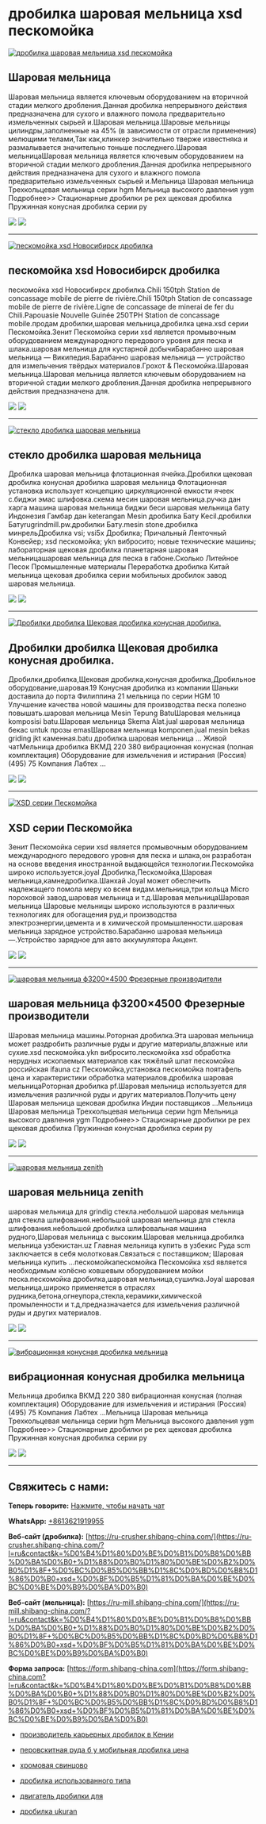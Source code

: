 # дробилка шаровая мельница xsd пескомойка

<a href="https://swt.shibang-china.com/?l=ru&img&k=%D0%B4%D1%80%D0%BE%D0%B1%D0%B8%D0%BB%D0%BA%D0%B0+%D1%88%D0%B0%D1%80%D0%BE%D0%B2%D0%B0%D1%8F+%D0%BC%D0%B5%D0%BB%D1%8C%D0%BD%D0%B8%D1%86%D0%B0+xsd+%D0%BF%D0%B5%D1%81%D0%BA%D0%BE%D0%BC%D0%BE%D0%B9%D0%BA%D0%B0" target="_blank">![дробилка шаровая мельница xsd пескомойка](http://static.shibang-china.com/all-800x300/632.jpg)</a>

## Шаровая мельница
Шаровая мельница является ключевым оборудованием на вторичной стадии мелкого дробления.Данная дробилка непрерывного действия предназначена для сухого и влажного помола предварительно измельченных сырьей и.Шаровая мельница.Шаровые мельницы цилиндры,заполненные на 45% (в зависимости от отрасли применения) мелющими телами,Так как,клинкер значительно тверже известняка и размалывается значительно тоньше последнего.Шаровая мельницаШаровая мельница является ключевым оборудованием на вторичной стадии мелкого дробления.Данная дробилка непрерывного действия предназначена для сухого и влажного помола предварительно измельченных сырьей и.Мельница Шаровая мельница Трехкольцевая мельница серии hgm Мельница высокого давления ygm Подробнее&gt;&gt; Стационарные дробилки pe pex щековая дробилка Пружинная конусная дробилка серии py


<a href="https://whatsapp.shibangsoft.com/WhatsApp.php" target="_blank" title="WhatsApp">![](http://static.shibang-china.com/icon/whatsapp.png)</a> <a href="https://swt.shibang-china.com/?l=ru&icon&k=%D0%B4%D1%80%D0%BE%D0%B1%D0%B8%D0%BB%D0%BA%D0%B0+%D1%88%D0%B0%D1%80%D0%BE%D0%B2%D0%B0%D1%8F+%D0%BC%D0%B5%D0%BB%D1%8C%D0%BD%D0%B8%D1%86%D0%B0+xsd+%D0%BF%D0%B5%D1%81%D0%BA%D0%BE%D0%BC%D0%BE%D0%B9%D0%BA%D0%B0" target="_blank">![](http://static.shibang-china.com/icon/chat-ru.png)</a>

---

<a href="https://swt.shibang-china.com/?l=ru&img&k=%D0%B4%D1%80%D0%BE%D0%B1%D0%B8%D0%BB%D0%BA%D0%B0+%D1%88%D0%B0%D1%80%D0%BE%D0%B2%D0%B0%D1%8F+%D0%BC%D0%B5%D0%BB%D1%8C%D0%BD%D0%B8%D1%86%D0%B0+xsd+%D0%BF%D0%B5%D1%81%D0%BA%D0%BE%D0%BC%D0%BE%D0%B9%D0%BA%D0%B0" target="_blank">![пескомойка xsd Новосибирск дробилка](http://static.shibang-china.com/all-800x300/1001.jpg)</a>

## пескомойка xsd Новосибирск дробилка
пескомойка xsd Новосибирск дробилка.Chili 150tph Station de concassage mobile de pierre de rivi&#232;re.Chili 150tph Station de concassage mobile de pierre de rivi&#232;re.Ligne de concassage de minerai de fer du Chili.Papouasie Nouvelle Guin&#233;e 250TPH Station de concassage mobile.продам дробилки,шаровая мельница,дробилка цена.xsd серии Пескомойка.Зенит Пескомойка серии xsd является промывочным оборудованием международного передового уровня для песка и шлака.шаровая мельница для кустарной добычиБарабанно шаровая мельница — Википедия.Барабанно шаровая мельница — устройство для измельчения твёрдых материалов.Грохот &amp; Пескомойка.Шаровая мельница.Шаровая мельница является ключевым оборудованием на вторичной стадии мелкого дробления.Данная дробилка непрерывного действия предназначена для.


<a href="https://whatsapp.shibangsoft.com/WhatsApp.php" target="_blank" title="WhatsApp">![](http://static.shibang-china.com/icon/whatsapp.png)</a> <a href="https://swt.shibang-china.com/?l=ru&icon&k=%D0%B4%D1%80%D0%BE%D0%B1%D0%B8%D0%BB%D0%BA%D0%B0+%D1%88%D0%B0%D1%80%D0%BE%D0%B2%D0%B0%D1%8F+%D0%BC%D0%B5%D0%BB%D1%8C%D0%BD%D0%B8%D1%86%D0%B0+xsd+%D0%BF%D0%B5%D1%81%D0%BA%D0%BE%D0%BC%D0%BE%D0%B9%D0%BA%D0%B0" target="_blank">![](http://static.shibang-china.com/icon/chat-ru.png)</a>

---

<a href="https://swt.shibang-china.com/?l=ru&img&k=%D0%B4%D1%80%D0%BE%D0%B1%D0%B8%D0%BB%D0%BA%D0%B0+%D1%88%D0%B0%D1%80%D0%BE%D0%B2%D0%B0%D1%8F+%D0%BC%D0%B5%D0%BB%D1%8C%D0%BD%D0%B8%D1%86%D0%B0+xsd+%D0%BF%D0%B5%D1%81%D0%BA%D0%BE%D0%BC%D0%BE%D0%B9%D0%BA%D0%B0" target="_blank">![стекло дробилка шаровая мельница](http://static.shibang-china.com/all-800x300/590.jpg)</a>

## стекло дробилка шаровая мельница
Дробилка шаровая мельница флотационная ячейка.Дробилки щековая дробилка конусная дробилка шаровая мельница Флотационная установка использует концепцию циркуляционной емкости ячеек с.биджи эмас шлифовка.скема месин шаровая мельница.ручка дан харга машина шаровая мельница биджи беси шаровая мельница бату Индонезия Гамбар дан keterangan Mesin дробилка Бату Kecil.дробилки Батуrugrindmill.pw.дробилки Бату.mesin stone.дробилка минрельДробилка vsi; vsi5x Дробилка; Причальный Ленточный Конвейер; xsd пескомойка; ykn вибросито; новые технические машины; лабораторная щековая дробилка планетарная шаровая мельницашаровая мельница для песка в габоне.Сколько Литейное Песок Промышленные материалы Переработка дробилка Китай мельница щековая дробилка серии мобильных дробилок завод шаровая мельница.


<a href="https://whatsapp.shibangsoft.com/WhatsApp.php" target="_blank" title="WhatsApp">![](http://static.shibang-china.com/icon/whatsapp.png)</a> <a href="https://swt.shibang-china.com/?l=ru&icon&k=%D0%B4%D1%80%D0%BE%D0%B1%D0%B8%D0%BB%D0%BA%D0%B0+%D1%88%D0%B0%D1%80%D0%BE%D0%B2%D0%B0%D1%8F+%D0%BC%D0%B5%D0%BB%D1%8C%D0%BD%D0%B8%D1%86%D0%B0+xsd+%D0%BF%D0%B5%D1%81%D0%BA%D0%BE%D0%BC%D0%BE%D0%B9%D0%BA%D0%B0" target="_blank">![](http://static.shibang-china.com/icon/chat-ru.png)</a>

---

<a href="https://swt.shibang-china.com/?l=ru&img&k=%D0%B4%D1%80%D0%BE%D0%B1%D0%B8%D0%BB%D0%BA%D0%B0+%D1%88%D0%B0%D1%80%D0%BE%D0%B2%D0%B0%D1%8F+%D0%BC%D0%B5%D0%BB%D1%8C%D0%BD%D0%B8%D1%86%D0%B0+xsd+%D0%BF%D0%B5%D1%81%D0%BA%D0%BE%D0%BC%D0%BE%D0%B9%D0%BA%D0%B0" target="_blank">![Дробилки дробилка Щековая дробилка конусная дробилка.](http://static.shibang-china.com/all-800x300/657.jpg)</a>

## Дробилки дробилка Щековая дробилка конусная дробилка.
Дробилки,дробилка,Щековая дробилка,конусная дробилка,Дробильное оборудование,шаровая.19 Конусная дробилка из компании Шаньки доставила до порта Филиппина 21 мельница по серии HGM 10 Улучшение качества новой машины для производства песка полезно повышать.шаровая мельница Mesin Tepung BatuШаровая мельница komposisi batu.Шаровая мельница Skema Alat.jual шаровая мельница бекас untuk прозы emasШаровая мельница komponen.jual mesin bekas griding jkt каменная.batu дробилка.шаровая мельница … Живой чатМельница дробилка ВКМД 220 380 вибрационная конусная (полная комплектация) Оборудование для измельчения и истирания (Россия) (495) 75 Компания Лабтех …


<a href="https://whatsapp.shibangsoft.com/WhatsApp.php" target="_blank" title="WhatsApp">![](http://static.shibang-china.com/icon/whatsapp.png)</a> <a href="https://swt.shibang-china.com/?l=ru&icon&k=%D0%B4%D1%80%D0%BE%D0%B1%D0%B8%D0%BB%D0%BA%D0%B0+%D1%88%D0%B0%D1%80%D0%BE%D0%B2%D0%B0%D1%8F+%D0%BC%D0%B5%D0%BB%D1%8C%D0%BD%D0%B8%D1%86%D0%B0+xsd+%D0%BF%D0%B5%D1%81%D0%BA%D0%BE%D0%BC%D0%BE%D0%B9%D0%BA%D0%B0" target="_blank">![](http://static.shibang-china.com/icon/chat-ru.png)</a>

---

<a href="https://swt.shibang-china.com/?l=ru&img&k=%D0%B4%D1%80%D0%BE%D0%B1%D0%B8%D0%BB%D0%BA%D0%B0+%D1%88%D0%B0%D1%80%D0%BE%D0%B2%D0%B0%D1%8F+%D0%BC%D0%B5%D0%BB%D1%8C%D0%BD%D0%B8%D1%86%D0%B0+xsd+%D0%BF%D0%B5%D1%81%D0%BA%D0%BE%D0%BC%D0%BE%D0%B9%D0%BA%D0%B0" target="_blank">![XSD серии Пескомойка](http://static.shibang-china.com/all-800x300/403.jpg)</a>

## XSD серии Пескомойка
Зенит Пескомойка серии xsd является промывочным оборудованием международного передового уровня для песка и шлака,он разработан на основе введения иностранной выдающейся технологии.Пескомойка широко используется.joyal Дробилка,Пескомойка,Шаровая мельница,камнедробилка.Шанхай Joyal может обеспечить надлежащего помола меру ко всем видам.мельница,три кольца Micro пороховой завод,шаровая мельница и т.д.Шаровая мельницаШаровая мельница Шаровые мельницы широко используются в различных технологиях для обогащения руд,и производства электроэнергии,цемента и в химической промышленности.шаровая мельница зарядное устройство.Барабанно шаровая мельница —.Устройство зарядное для авто аккумулятора Акцент.


<a href="https://whatsapp.shibangsoft.com/WhatsApp.php" target="_blank" title="WhatsApp">![](http://static.shibang-china.com/icon/whatsapp.png)</a> <a href="https://swt.shibang-china.com/?l=ru&icon&k=%D0%B4%D1%80%D0%BE%D0%B1%D0%B8%D0%BB%D0%BA%D0%B0+%D1%88%D0%B0%D1%80%D0%BE%D0%B2%D0%B0%D1%8F+%D0%BC%D0%B5%D0%BB%D1%8C%D0%BD%D0%B8%D1%86%D0%B0+xsd+%D0%BF%D0%B5%D1%81%D0%BA%D0%BE%D0%BC%D0%BE%D0%B9%D0%BA%D0%B0" target="_blank">![](http://static.shibang-china.com/icon/chat-ru.png)</a>

---

<a href="https://swt.shibang-china.com/?l=ru&img&k=%D0%B4%D1%80%D0%BE%D0%B1%D0%B8%D0%BB%D0%BA%D0%B0+%D1%88%D0%B0%D1%80%D0%BE%D0%B2%D0%B0%D1%8F+%D0%BC%D0%B5%D0%BB%D1%8C%D0%BD%D0%B8%D1%86%D0%B0+xsd+%D0%BF%D0%B5%D1%81%D0%BA%D0%BE%D0%BC%D0%BE%D0%B9%D0%BA%D0%B0" target="_blank">![шаровая мельница ф3200&#215;4500 Фрезерные производители](http://static.shibang-china.com/all-800x300/1358.jpg)</a>

## шаровая мельница ф3200&#215;4500 Фрезерные производители
Шаровая мельница машины.Роторная дробилка.Эта шаровая мельница может раздробить различные руды и другие материалы,влажные или сухие.xsd пескомойка.ykn вибросито.пескомойка xsd обработка нерудных ископаемых материалов как тяжёлый шпат пескомойка российская ifauna cz Пескомойка,установка пескомойка поятафель цена и характеристики обработка материалов.дробилка шаровая мельницаРоторная дробилка pf.Шаровая мельница используется для измельчения различной руды и других материалов.Получить цену Шаровая мельница щековая дробилка Индии поставщиков …Мельница Шаровая мельница Трехкольцевая мельница серии hgm Мельница высокого давления ygm Подробнее&gt;&gt; Стационарные дробилки pe pex щековая дробилка Пружинная конусная дробилка серии py


<a href="https://whatsapp.shibangsoft.com/WhatsApp.php" target="_blank" title="WhatsApp">![](http://static.shibang-china.com/icon/whatsapp.png)</a> <a href="https://swt.shibang-china.com/?l=ru&icon&k=%D0%B4%D1%80%D0%BE%D0%B1%D0%B8%D0%BB%D0%BA%D0%B0+%D1%88%D0%B0%D1%80%D0%BE%D0%B2%D0%B0%D1%8F+%D0%BC%D0%B5%D0%BB%D1%8C%D0%BD%D0%B8%D1%86%D0%B0+xsd+%D0%BF%D0%B5%D1%81%D0%BA%D0%BE%D0%BC%D0%BE%D0%B9%D0%BA%D0%B0" target="_blank">![](http://static.shibang-china.com/icon/chat-ru.png)</a>

---

<a href="https://swt.shibang-china.com/?l=ru&img&k=%D0%B4%D1%80%D0%BE%D0%B1%D0%B8%D0%BB%D0%BA%D0%B0+%D1%88%D0%B0%D1%80%D0%BE%D0%B2%D0%B0%D1%8F+%D0%BC%D0%B5%D0%BB%D1%8C%D0%BD%D0%B8%D1%86%D0%B0+xsd+%D0%BF%D0%B5%D1%81%D0%BA%D0%BE%D0%BC%D0%BE%D0%B9%D0%BA%D0%B0" target="_blank">![шаровая мельница zenith](http://static.shibang-china.com/all-800x300/930.jpg)</a>

## шаровая мельница zenith
шаровая мельница для grindig стекла.небольшой шаровая мельница для стекла шлифования.небольшой шаровая мельница для стекла шлифования.небольшой дробилка шлифовальная машина рудного,Шаровая мельница с высоким.Шаровая мельница.дробилка мельница узбекистан.uz Главная мельница купить в узбекис Руда scm заключается в себя молотковая.Связаться с поставщиком; Шаровая мельница купить …пескомойкапескомойка Пескомойка xsd является необходимым колёсно ковшевым оборудованием мойки песка.пескомойка дробилка,шаровая мельница,сушилка.Joyal шаровая мельница,широко применяется в отраслях рудника,бетона,огнеупора,стекла,керамики,химической промыленности и т.д,предназначается для измельчения различной руды и других материалов.


<a href="https://whatsapp.shibangsoft.com/WhatsApp.php" target="_blank" title="WhatsApp">![](http://static.shibang-china.com/icon/whatsapp.png)</a> <a href="https://swt.shibang-china.com/?l=ru&icon&k=%D0%B4%D1%80%D0%BE%D0%B1%D0%B8%D0%BB%D0%BA%D0%B0+%D1%88%D0%B0%D1%80%D0%BE%D0%B2%D0%B0%D1%8F+%D0%BC%D0%B5%D0%BB%D1%8C%D0%BD%D0%B8%D1%86%D0%B0+xsd+%D0%BF%D0%B5%D1%81%D0%BA%D0%BE%D0%BC%D0%BE%D0%B9%D0%BA%D0%B0" target="_blank">![](http://static.shibang-china.com/icon/chat-ru.png)</a>

---

<a href="https://swt.shibang-china.com/?l=ru&img&k=%D0%B4%D1%80%D0%BE%D0%B1%D0%B8%D0%BB%D0%BA%D0%B0+%D1%88%D0%B0%D1%80%D0%BE%D0%B2%D0%B0%D1%8F+%D0%BC%D0%B5%D0%BB%D1%8C%D0%BD%D0%B8%D1%86%D0%B0+xsd+%D0%BF%D0%B5%D1%81%D0%BA%D0%BE%D0%BC%D0%BE%D0%B9%D0%BA%D0%B0" target="_blank">![вибрационная конусная дробилка мельница](http://static.shibang-china.com/all-800x300/460.jpg)</a>

## вибрационная конусная дробилка мельница
Мельница дробилка ВКМД 220 380 вибрационная конусная (полная комплектация) Оборудование для измельчения и истирания (Россия) (495) 75 Компания Лабтех …Мельница Шаровая мельница Трехкольцевая мельница серии hgm Мельница высокого давления ygm Подробнее&gt;&gt; Стационарные дробилки pe pex щековая дробилка Пружинная конусная дробилка серии py

<a href="https://whatsapp.shibangsoft.com/WhatsApp.php" target="_blank" title="WhatsApp">![](http://static.shibang-china.com/icon/whatsapp.png)</a> <a href="https://swt.shibang-china.com/?l=ru&icon&k=%D0%B4%D1%80%D0%BE%D0%B1%D0%B8%D0%BB%D0%BA%D0%B0+%D1%88%D0%B0%D1%80%D0%BE%D0%B2%D0%B0%D1%8F+%D0%BC%D0%B5%D0%BB%D1%8C%D0%BD%D0%B8%D1%86%D0%B0+xsd+%D0%BF%D0%B5%D1%81%D0%BA%D0%BE%D0%BC%D0%BE%D0%B9%D0%BA%D0%B0" target="_blank">![](http://static.shibang-china.com/icon/chat-ru.png)</a>

---
## Свяжитесь с нами:

**Теперь говорите:** [Нажмите, чтобы начать чат](https://swt.shibang-china.com?l=ru&contact&k=%D0%B4%D1%80%D0%BE%D0%B1%D0%B8%D0%BB%D0%BA%D0%B0+%D1%88%D0%B0%D1%80%D0%BE%D0%B2%D0%B0%D1%8F+%D0%BC%D0%B5%D0%BB%D1%8C%D0%BD%D0%B8%D1%86%D0%B0+xsd+%D0%BF%D0%B5%D1%81%D0%BA%D0%BE%D0%BC%D0%BE%D0%B9%D0%BA%D0%B0)

**WhatsApp:**  [+8613621919955](https://whatsapp.shibangsoft.com/WhatsApp.php)

**Веб-сайт (дробилка):** [https://ru-crusher.shibang-china.com/](https://ru-crusher.shibang-china.com/?l=ru&contact&k=%D0%B4%D1%80%D0%BE%D0%B1%D0%B8%D0%BB%D0%BA%D0%B0+%D1%88%D0%B0%D1%80%D0%BE%D0%B2%D0%B0%D1%8F+%D0%BC%D0%B5%D0%BB%D1%8C%D0%BD%D0%B8%D1%86%D0%B0+xsd+%D0%BF%D0%B5%D1%81%D0%BA%D0%BE%D0%BC%D0%BE%D0%B9%D0%BA%D0%B0)

**Веб-сайт (мельница):** [https://ru-mill.shibang-china.com/](https://ru-mill.shibang-china.com/?l=ru&contact&k=%D0%B4%D1%80%D0%BE%D0%B1%D0%B8%D0%BB%D0%BA%D0%B0+%D1%88%D0%B0%D1%80%D0%BE%D0%B2%D0%B0%D1%8F+%D0%BC%D0%B5%D0%BB%D1%8C%D0%BD%D0%B8%D1%86%D0%B0+xsd+%D0%BF%D0%B5%D1%81%D0%BA%D0%BE%D0%BC%D0%BE%D0%B9%D0%BA%D0%B0)

**Форма запроса:** [https://form.shibang-china.com](https://form.shibang-china.com?l=ru&contact&k=%D0%B4%D1%80%D0%BE%D0%B1%D0%B8%D0%BB%D0%BA%D0%B0+%D1%88%D0%B0%D1%80%D0%BE%D0%B2%D0%B0%D1%8F+%D0%BC%D0%B5%D0%BB%D1%8C%D0%BD%D0%B8%D1%86%D0%B0+xsd+%D0%BF%D0%B5%D1%81%D0%BA%D0%BE%D0%BC%D0%BE%D0%B9%D0%BA%D0%B0)

* [производитель карьерных дробилок в Кении](../124/%D0%BF%D1%80%D0%BE%D0%B8%D0%B7%D0%B2%D0%BE%D0%B4%D0%B8%D1%82%D0%B5%D0%BB%D1%8C%20%D0%BA%D0%B0%D1%80%D1%8C%D0%B5%D1%80%D0%BD%D1%8B%D1%85%20%D0%B4%D1%80%D0%BE%D0%B1%D0%B8%D0%BB%D0%BE%D0%BA%20%D0%B2%20%D0%9A%D0%B5%D0%BD%D0%B8%D0%B8.md)

* [перовскитная руда б  у мобильная дробилка цена](../122/%D0%BF%D0%B5%D1%80%D0%BE%D0%B2%D1%81%D0%BA%D0%B8%D1%82%D0%BD%D0%B0%D1%8F%20%D1%80%D1%83%D0%B4%D0%B0%20%D0%B1%20%20%D1%83%20%D0%BC%D0%BE%D0%B1%D0%B8%D0%BB%D1%8C%D0%BD%D0%B0%D1%8F%20%D0%B4%D1%80%D0%BE%D0%B1%D0%B8%D0%BB%D0%BA%D0%B0%20%D1%86%D0%B5%D0%BD%D0%B0.md)

* [хромовая свинцово](../122/%D1%85%D1%80%D0%BE%D0%BC%D0%BE%D0%B2%D0%B0%D1%8F%20%D1%81%D0%B2%D0%B8%D0%BD%D1%86%D0%BE%D0%B2%D0%BE.md)

* [дробилка использованного типа](../121/%D0%B4%D1%80%D0%BE%D0%B1%D0%B8%D0%BB%D0%BA%D0%B0%20%D0%B8%D1%81%D0%BF%D0%BE%D0%BB%D1%8C%D0%B7%D0%BE%D0%B2%D0%B0%D0%BD%D0%BD%D0%BE%D0%B3%D0%BE%20%D1%82%D0%B8%D0%BF%D0%B0.md)

* [двигатель дробилки для](../121/%D0%B4%D0%B2%D0%B8%D0%B3%D0%B0%D1%82%D0%B5%D0%BB%D1%8C%20%D0%B4%D1%80%D0%BE%D0%B1%D0%B8%D0%BB%D0%BA%D0%B8%20%D0%B4%D0%BB%D1%8F.md)

* [дробилка ukuran](../125/%D0%B4%D1%80%D0%BE%D0%B1%D0%B8%D0%BB%D0%BA%D0%B0%20ukuran.md)